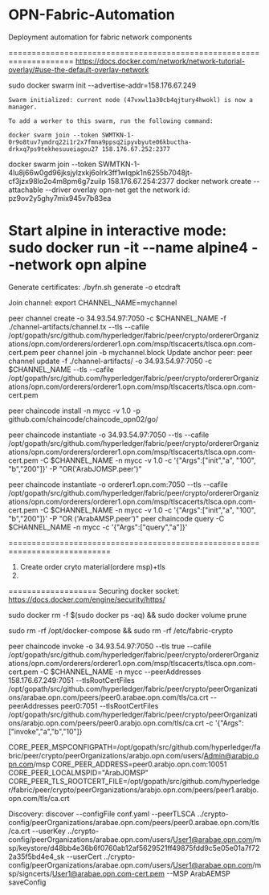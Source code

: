 # OPN-Fabric-Automation
Deployment automation for fabric network components


====================================================================
https://docs.docker.com/network/network-tutorial-overlay/#use-the-default-overlay-network

sudo docker swarm init --advertise-addr=158.176.67.249

    Swarm initialized: current node (47vxwl1a30cb4qjtury4hwokl) is now a manager.

    To add a worker to this swarm, run the following command:

    docker swarm join --token SWMTKN-1-0r9o8tuv7ymdrq22i1r2x7fmna9ppsq2ipyvbyute06kbuctha-drkxq7ps9tekhesuueiagou27 158.176.67.252:2377

  docker swarm join --token SWMTKN-1-4lu8j66w0gd96jksjylzxkj6olrk3ff1wlqpk1n6255b7048jt-cf3jzx98lo2o4m8pm6g7zuilp 158.176.67.254:2377
  docker network create --attachable --driver overlay opn-net
  get the network id: pz9ov2y5ghy7mix945v7b83ea


  Start alpine in interactive mode:
  sudo docker run -it --name alpine4 --network opn alpine
=============================================================================================================



Generate certificates:
./byfn.sh generate -o etcdraft


Join channel:
export CHANNEL_NAME=mychannel

peer channel create -o 34.93.54.97:7050 -c $CHANNEL_NAME -f ./channel-artifacts/channel.tx --tls --cafile /opt/gopath/src/github.com/hyperledger/fabric/peer/crypto/ordererOrganizations/opn.com/orderers/orderer1.opn.com/msp/tlscacerts/tlsca.opn.com-cert.pem
 peer channel join -b mychannel.block
Update anchor peer:
peer channel update  -f ./channel-artifacts/  -o 34.93.54.97:7050 -c $CHANNEL_NAME --tls --cafile /opt/gopath/src/github.com/hyperledger/fabric/peer/crypto/ordererOrganizations/opn.com/orderers/orderer1.opn.com/msp/tlscacerts/tlsca.opn.com-cert.pem

peer chaincode install -n mycc -v 1.0 -p github.com/chaincode/chaincode_opn02/go/

peer chaincode instantiate -o 34.93.54.97:7050 --tls --cafile /opt/gopath/src/github.com/hyperledger/fabric/peer/crypto/ordererOrganizations/opn.com/orderers/orderer1.opn.com/msp/tlscacerts/tlsca.opn.com-cert.pem -C $CHANNEL_NAME -n mycc -v 1.0 -c '{"Args":["init","a", "100", "b","200"]}' -P "OR('ArabJOMSP.peer')"

peer chaincode instantiate -o orderer1.opn.com:7050 --tls --cafile /opt/gopath/src/github.com/hyperledger/fabric/peer/crypto/ordererOrganizations/opn.com/orderers/orderer1.opn.com/msp/tlscacerts/tlsca.opn.com-cert.pem -C $CHANNEL_NAME -n mycc -v 1.0 -c '{"Args":["init","a", "100", "b","200"]}' -P "OR ('ArabAMSP.peer')"
peer chaincode query -C $CHANNEL_NAME -n mycc -c '{"Args":["query","a"]}'

============================================================================
1. Create order cryto material(ordere msp)+tls
2. 

===================
Securing docker socket:
https://docs.docker.com/engine/security/https/

sudo docker rm -f $(sudo docker ps -aq) && sudo docker volume prune  

 sudo rm -rf /opt/docker-compose && sudo rm -rf /etc/fabric-crypto



peer chaincode invoke -o 34.93.54.97:7050 --tls true --cafile /opt/gopath/src/github.com/hyperledger/fabric/peer/crypto/ordererOrganizations/opn.com/orderers/orderer1.opn.com/msp/tlscacerts/tlsca.opn.com-cert.pem -C $CHANNEL_NAME -n mycc --peerAddresses 158.176.67.249:7051 --tlsRootCertFiles /opt/gopath/src/github.com/hyperledger/fabric/peer/crypto/peerOrganizations/arabae.opn.com/peers/peer0.arabae.opn.com/tls/ca.crt --peerAddresses peer0:7051 --tlsRootCertFiles /opt/gopath/src/github.com/hyperledger/fabric/peer/crypto/peerOrganizations/arabjo.opn.com/peers/peer0.arabjo.opn.com/tls/ca.crt -c '{"Args":["invoke","a","b","10"]}


CORE_PEER_MSPCONFIGPATH=/opt/gopath/src/github.com/hyperledger/fabric/peer/crypto/peerOrganizations/arabjo.opn.com/users/Admin@arabjo.opn.com/msp
CORE_PEER_ADDRESS=peer0.arabjo.opn.com:10051
CORE_PEER_LOCALMSPID="ArabJOMSP"
CORE_PEER_TLS_ROOTCERT_FILE=/opt/gopath/src/github.com/hyperledger/fabric/peer/crypto/peerOrganizations/arabjo.opn.com/peers/peer1.arabjo.opn.com/tls/ca.crt


Discovery:
discover --configFile conf.yaml --peerTLSCA ../crypto-config/peerOrganizations/arabae.opn.com/peers/peer0.arabae.opn.com/tls/ca.crt --userKey ../crypto-config/peerOrganizations/arabae.opn.com/users/User1@arabae.opn.com/msp/keystore/d48bb4e36b6f0760ab12af5629521ff49875fdd9c5e05e01a7f722a35f5bd4e4_sk --userCert ../crypto-config/peerOrganizations/arabae.opn.com/users/User1@arabae.opn.com/msp/signcerts/User1@arabae.opn.com-cert.pem --MSP ArabAEMSP saveConfig